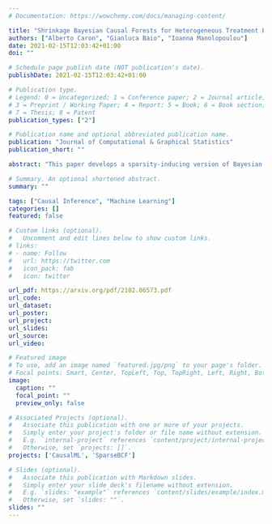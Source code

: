 ```yaml
---
# Documentation: https://wowchemy.com/docs/managing-content/

title: "Shrinkage Bayesian Causal Forests for Heterogeneous Treatment Effects Estimation"
authors: ["Alberto Caron", "Gianluca Baio", "Ioanna Manolopoulou"]
date: 2021-02-15T12:03:42+01:00
doi: ""

# Schedule page publish date (NOT publication's date).
publishDate: 2021-02-15T12:03:42+01:00

# Publication type.
# Legend: 0 = Uncategorized; 1 = Conference paper; 2 = Journal article;
# 3 = Preprint / Working Paper; 4 = Report; 5 = Book; 6 = Book section;
# 7 = Thesis; 8 = Patent
publication_types: ["2"]

# Publication name and optional abbreviated publication name.
publication: "Journal of Computational & Graphical Statistics"
publication_short: ""

abstract: "This paper develops a sparsity-inducing version of Bayesian Causal Forests, a recently proposed nonparametric causal regression model that employs Bayesian Additive Regression Trees and is specifically designed to estimate heterogeneous treatment effects using observational data. The sparsity-inducing component we introduce is motivated by empirical studies where not all the available covariates are relevant, leading to different degrees of sparsity underlying the surfaces of interest in the estimation of individual treatment effects. The extended version presented in this work, which we name Shrinkage Bayesian Causal Forest, is equipped with an additional pair of priors allowing the model to adjust the weight of each covariate through the corresponding number of splits in the tree ensemble. These priors improve the model's adaptability to sparse data generating processes and allow to perform fully Bayesian feature shrinkage in a framework for treatment effects estimation, and thus to uncover the moderating factors driving heterogeneity. In addition, the method allows prior knowledge about the relevant confounding covariates and the relative magnitude of their impact on the outcome to be incorporated in the model. We illustrate the performance of our method in simulated studies, in comparison to Bayesian Causal Forest and other state-of-the-art models, to demonstrate how it scales up with an increasing number of covariates and how it handles strongly confounded scenarios. Finally, we also provide an example of application using real-world data."

# Summary. An optional shortened abstract.
summary: ""

tags: ["Causal Inference", "Machine Learning"]
categories: []
featured: false

# Custom links (optional).
#   Uncomment and edit lines below to show custom links.
# links:
# - name: Follow
#   url: https://twitter.com
#   icon_pack: fab
#   icon: twitter

url_pdf: https://arxiv.org/pdf/2102.06573.pdf
url_code:
url_dataset:
url_poster:
url_project:
url_slides:
url_source:
url_video:

# Featured image
# To use, add an image named `featured.jpg/png` to your page's folder. 
# Focal points: Smart, Center, TopLeft, Top, TopRight, Left, Right, BottomLeft, Bottom, BottomRight.
image:
  caption: ""
  focal_point: ""
  preview_only: false

# Associated Projects (optional).
#   Associate this publication with one or more of your projects.
#   Simply enter your project's folder or file name without extension.
#   E.g. `internal-project` references `content/project/internal-project/index.md`.
#   Otherwise, set `projects: []`.
projects: ['CausalML', 'SparseBCF']

# Slides (optional).
#   Associate this publication with Markdown slides.
#   Simply enter your slide deck's filename without extension.
#   E.g. `slides: "example"` references `content/slides/example/index.md`.
#   Otherwise, set `slides: ""`.
slides: ""
---
```


